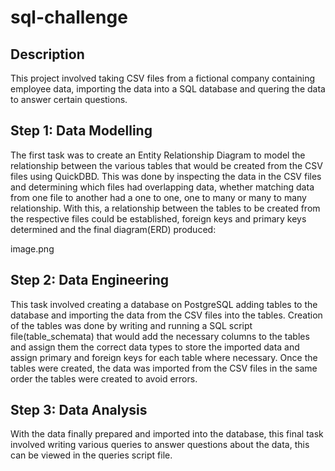 # sql-challenge

## Description

This project involved taking CSV files from a fictional company containing employee data, importing the data into a SQL database and quering the data to answer certain questions.

## Step 1: Data Modelling

The first task was to create an Entity Relationship Diagram to model the relationship between the various tables that would be created from the CSV files using QuickDBD. This was done by inspecting the data in the CSV files and determining which files had overlapping data, whether matching data from one file to another had a one to one, one to many or many to many relationship. With this, a relationship between the tables to be created from the respective files could be established, foreign keys and primary keys determined and the final diagram(ERD) produced:

image.png

## Step 2: Data Engineering

This task involved creating a database on PostgreSQL adding tables to the database and importing the data from the CSV files into the tables. Creation of the tables was done by writing and running a SQL script file(table_schemata) that would add the necessary columns to the tables and assign them the correct data types to store the imported data and assign primary and foreign keys for each table where necessary. Once the tables were created, the data was imported from the CSV files in the same order the tables were created to avoid errors.

## Step 3: Data Analysis

With the data finally prepared and imported into the database, this final task involved writing various queries to answer questions about the data, this can be viewed in the queries script file.